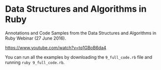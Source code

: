 # Data Structures and Algorithms in Ruby
Annotations and Code Samples from the Data Structures and Algorithms in Ruby Webinar (27 June 2016). 

https://www.youtube.com/watch?v=tq1GBoB6da4

You can run all the examples by downloading the `9_full_code.rb` file and running `ruby 9_full_code.rb`.
